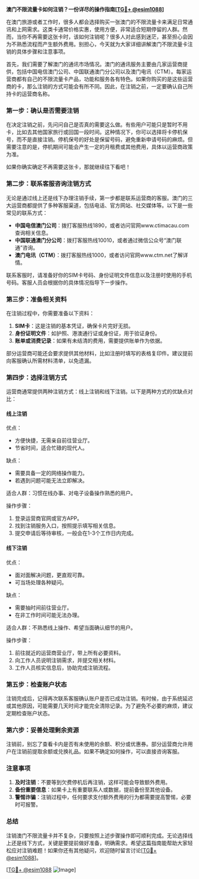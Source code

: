 **澳门不限流量卡如何注销？一份详尽的操作指南[[TG💪+ @esim1088](https://t.me/s/esim1088)]**

在澳门旅游或者工作时，很多人都会选择购买一张澳门的不限流量卡来满足日常通讯和上网需求。这类卡通常价格实惠，使用方便，非常适合短期停留的人群。然而，当你不再需要这张卡时，该如何注销呢？很多人对此感到迷茫，甚至担心会因为不熟悉流程而产生额外费用。别担心，今天就为大家详细讲解澳门不限流量卡注销的具体步骤和注意事项。

首先，我们需要了解澳门的通讯市场情况。澳门的通讯服务主要由几家运营商提供，包括中国电信澳门公司、中国联通澳门分公司以及澳门电讯（CTM）。每家运营商都有自己的不限流量卡产品，功能和服务各有特色。如果你购买的是这些运营商的卡，那么注销的方式可能会有所不同。因此，在注销之前，一定要确认自己所持卡的运营商名称。

### **第一步：确认是否需要注销**
在决定注销之前，先问问自己是否真的需要这么做。有些用户可能只是暂时不用卡，比如去其他国家旅行或回国一段时间。这种情况下，你可以选择将卡停机保号，而不是直接注销。停机保号的好处是保留号码，避免重新申请号码的麻烦。但需要注意的是，停机期间可能会产生一定的月租费或其他费用，具体以运营商政策为准。

如果你确实确定不再需要这张卡，那就继续往下看吧！

### **第二步：联系客服咨询注销方式**
无论是通过线上还是线下办理注销手续，第一步都是联系运营商的客服。澳门的三大运营商都提供了多种客服渠道，包括电话、官方网站、社交媒体等。以下是一些常见的联系方式：

- **中国电信澳门公司**：拨打客服热线1890，或者访问官网www.ctimacau.com查询相关信息。
- **中国联通澳门分公司**：拨打客服热线10010，或者通过微信公众号“澳门联通”咨询。
- **澳门电讯（CTM）**：拨打客服热线1000，或者访问官网www.ctm.net了解详情。

联系客服时，请准备好你的SIM卡号码、身份证明文件信息以及注册时使用的手机号码。客服人员会根据你的具体情况指导下一步操作。

### **第三步：准备相关资料**
在注销过程中，你需要准备以下资料：

1. **SIM卡**：这是注销的基本凭证，确保卡片完好无损。
2. **身份证明文件**：如护照、港澳通行证或身份证，用于验证身份。
3. **账单或消费记录**：如果有未结清的费用，需要提供账单作为依据。

部分运营商可能还会要求提供其他材料，比如注册时填写的表格复印件。建议提前向客服确认所需材料清单，以免遗漏。

### **第四步：选择注销方式**
运营商通常提供两种注销方式：线上注销和线下注销。以下是两种方式的优缺点对比：

#### **线上注销**
优点：
- 方便快捷，无需亲自前往营业厅。
- 节省时间，适合忙碌的现代人。

缺点：
- 需要具备一定的网络操作能力。
- 若遇到问题可能无法立即解决。

适合人群：习惯在线办事、对电子设备操作熟悉的用户。

操作步骤：
1. 登录运营商官网或官方APP。
2. 找到注销服务入口，按照提示填写相关信息。
3. 提交申请后等待审核，一般会在1-3个工作日内完成。

#### **线下注销**
优点：
- 面对面解决问题，更直观可靠。
- 可当场处理各种疑问。

缺点：
- 需要抽时间前往营业厅。
- 在非工作时间可能无法办理。

适合人群：不熟悉线上操作、希望当面确认细节的用户。

操作步骤：
1. 前往就近的运营商营业厅，带上所有必要资料。
2. 向工作人员说明注销需求，并提交相关材料。
3. 工作人员核实信息后，协助完成注销流程。

### **第五步：检查账户状态**
注销完成后，记得再次联系客服确认账户是否已成功注销。有时候，由于系统延迟或其他原因，可能需要几天时间才能完全清除记录。为了避免不必要的麻烦，建议定期检查账户状态。

### **第六步：妥善处理剩余资源**
注销前，别忘了查看卡内是否有未使用的余额、积分或优惠券。部分运营商允许用户在注销前提取余额或兑换礼品。如果不确定如何操作，可以直接咨询客服。

### **注意事项**
1. **及时注销**：不要等到欠费停机后再注销，这样可能会导致额外费用。
2. **备份重要信息**：如果卡上有重要联系人或数据，提前备份至其他设备。
3. **警惕诈骗**：注销过程中，任何要求支付额外费用的行为都需要提高警惕，必要时可报警。

### **总结**
注销澳门不限流量卡并不复杂，只要按照上述步骤操作即可顺利完成。无论选择线上还是线下方式，关键是要提前做好准备，明确需求。希望这篇指南能帮助大家轻松应对注销难题！如果你还有其他疑问，欢迎随时留言讨论[[TG💪+ @esim1088](https://t.me/s/esim1088)]。

[[TG💪+ @esim1088](https://t.me/s/esim1088) ![Image](https://i.postimg.cc/4NQfJmqS/Snipaste-2025-05-13-00-14-12.png)]